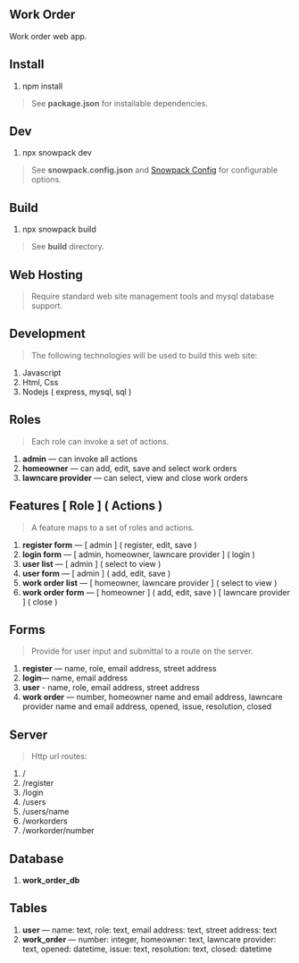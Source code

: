 Work Order
----------
Work order web app.

Install
-------
1. npm install
>See **package.json** for installable dependencies.

Dev
---
1. npx snowpack dev
>See **snowpack.config.json** and [Snowpack Config](https://www.snowpack.dev/reference/configuration) for configurable options.

Build
-----
1. npx snowpack build
>See **build** directory.

Web Hosting
-----------
>Require standard web site management tools and mysql database support.

Development
-----------
>The following technologies will be used to build this web site:
1. Javascript
2. Html, Css
3. Nodejs ( express, mysql, sql )

Roles
-----
>Each role can invoke a set of actions.
1. **admin** — can invoke all actions
2. **homeowner** — can add, edit, save and select work orders
3. **lawncare provider** — can select, view and close work orders

Features [ Role ] ( Actions )
-----------------------------
>A feature maps to a set of roles and actions.
1. **register form** — [ admin ] ( register, edit, save )
2. **login form** — [ admin, homeowner, lawncare provider ] ( login )
3. **user list** — [ admin ] ( select to view )
4. **user form** — [ admin ] ( add, edit, save )
5. **work order list** — [ homeowner, lawncare provider ] ( select to view )
6. **work order form** — [ homeowner ] ( add, edit, save ) [ lawncare provider ] ( close )

Forms
-----
>Provide for user input and submittal to a route on the server.
1. **register** — name, role, email address, street address
2. **login**— name, email address
3. **user** - name, role, email address, street address
4. **work order** — number, homeowner name and email address, lawncare provider name and email address, opened, issue, resolution, closed

Server
------
>Http url routes:
1. /
2. /register
3. /login
4. /users
5. /users/name
6. /workorders
7. /workorder/number

Database
--------
1. **work_order_db**

Tables
------
1. **user** — name: text, role: text, email address: text, street address: text
2. **work_order** — number: integer, homeowner: text, lawncare provider: text, opened: datetime, issue: text, resolution: text, closed: datetime